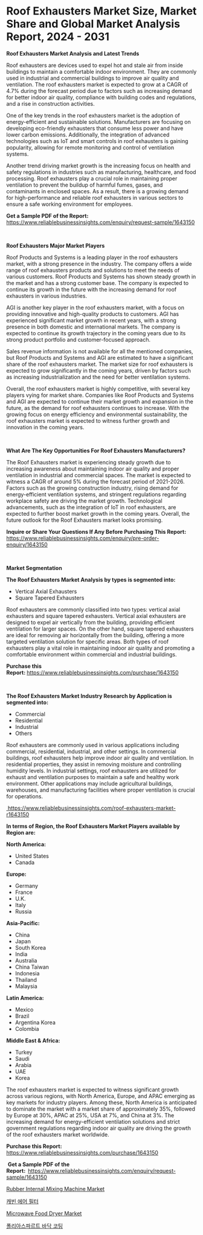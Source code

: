 <p><h1>Roof Exhausters Market Size, Market Share and Global Market Analysis Report, 2024 - 2031</h1></p><p><strong>Roof Exhausters Market Analysis and Latest Trends</strong></p>
<p><p>Roof exhausters are devices used to expel hot and stale air from inside buildings to maintain a comfortable indoor environment. They are commonly used in industrial and commercial buildings to improve air quality and ventilation. The roof exhausters market is expected to grow at a CAGR of 4.7% during the forecast period due to factors such as increasing demand for better indoor air quality, compliance with building codes and regulations, and a rise in construction activities.</p><p>One of the key trends in the roof exhausters market is the adoption of energy-efficient and sustainable solutions. Manufacturers are focusing on developing eco-friendly exhausters that consume less power and have lower carbon emissions. Additionally, the integration of advanced technologies such as IoT and smart controls in roof exhausters is gaining popularity, allowing for remote monitoring and control of ventilation systems.</p><p>Another trend driving market growth is the increasing focus on health and safety regulations in industries such as manufacturing, healthcare, and food processing. Roof exhausters play a crucial role in maintaining proper ventilation to prevent the buildup of harmful fumes, gases, and contaminants in enclosed spaces. As a result, there is a growing demand for high-performance and reliable roof exhausters in various sectors to ensure a safe working environment for employees.</p></p>
<p><strong>Get a Sample PDF of the Report:&nbsp;</strong> <a href="https://www.reliablebusinessinsights.com/enquiry/request-sample/1643150">https://www.reliablebusinessinsights.com/enquiry/request-sample/1643150</a></p>
<p>&nbsp;</p>
<p><strong>Roof Exhausters Major Market Players</strong></p>
<p><p>Roof Products and Systems is a leading player in the roof exhausters market, with a strong presence in the industry. The company offers a wide range of roof exhausters products and solutions to meet the needs of various customers. Roof Products and Systems has shown steady growth in the market and has a strong customer base. The company is expected to continue its growth in the future with the increasing demand for roof exhausters in various industries.</p><p>AGI is another key player in the roof exhausters market, with a focus on providing innovative and high-quality products to customers. AGI has experienced significant market growth in recent years, with a strong presence in both domestic and international markets. The company is expected to continue its growth trajectory in the coming years due to its strong product portfolio and customer-focused approach.</p><p>Sales revenue information is not available for all the mentioned companies, but Roof Products and Systems and AGI are estimated to have a significant share of the roof exhausters market. The market size for roof exhausters is expected to grow significantly in the coming years, driven by factors such as increasing industrialization and the need for better ventilation systems.</p><p>Overall, the roof exhausters market is highly competitive, with several key players vying for market share. Companies like Roof Products and Systems and AGI are expected to continue their market growth and expansion in the future, as the demand for roof exhausters continues to increase. With the growing focus on energy efficiency and environmental sustainability, the roof exhausters market is expected to witness further growth and innovation in the coming years.</p></p>
<p>&nbsp;</p>
<p><strong>What Are The Key Opportunities For Roof Exhausters Manufacturers?</strong></p>
<p><p>The Roof Exhausters market is experiencing steady growth due to increasing awareness about maintaining indoor air quality and proper ventilation in industrial and commercial spaces. The market is expected to witness a CAGR of around 5% during the forecast period of 2021-2026. Factors such as the growing construction industry, rising demand for energy-efficient ventilation systems, and stringent regulations regarding workplace safety are driving the market growth. Technological advancements, such as the integration of IoT in roof exhausters, are expected to further boost market growth in the coming years. Overall, the future outlook for the Roof Exhausters market looks promising.</p></p>
<p><strong>Inquire or Share Your Questions If Any Before Purchasing This Report:</strong> <a href="https://www.reliablebusinessinsights.com/enquiry/pre-order-enquiry/1643150">https://www.reliablebusinessinsights.com/enquiry/pre-order-enquiry/1643150</a></p>
<p>&nbsp;</p>
<p><strong>Market Segmentation</strong></p>
<p><strong>The Roof Exhausters Market Analysis by types is segmented into:</strong></p>
<p><ul><li>Vertical Axial Exhausters</li><li>Square Tapered Exhausters</li></ul></p>
<p><p>Roof exhausters are commonly classified into two types: vertical axial exhausters and square tapered exhausters. Vertical axial exhausters are designed to expel air vertically from the building, providing efficient ventilation for larger spaces. On the other hand, square tapered exhausters are ideal for removing air horizontally from the building, offering a more targeted ventilation solution for specific areas. Both types of roof exhausters play a vital role in maintaining indoor air quality and promoting a comfortable environment within commercial and industrial buildings.</p></p>
<p><strong>Purchase this Report:&nbsp;</strong><a href="https://www.reliablebusinessinsights.com/purchase/1643150">https://www.reliablebusinessinsights.com/purchase/1643150</a></p>
<p>&nbsp;</p>
<p><strong>The Roof Exhausters Market Industry Research by Application is segmented into:</strong></p>
<p><ul><li>Commercial</li><li>Residential</li><li>Industrial</li><li>Others</li></ul></p>
<p><p>Roof exhausters are commonly used in various applications including commercial, residential, industrial, and other settings. In commercial buildings, roof exhausters help improve indoor air quality and ventilation. In residential properties, they assist in removing moisture and controlling humidity levels. In industrial settings, roof exhausters are utilized for exhaust and ventilation purposes to maintain a safe and healthy work environment. Other applications may include agricultural buildings, warehouses, and manufacturing facilities where proper ventilation is crucial for operations.</p></p>
<p><a href="https://www.reliablebusinessinsights.com/roof-exhausters-market-r1643150">&nbsp;https://www.reliablebusinessinsights.com/roof-exhausters-market-r1643150</a></p>
<p><strong>In terms of Region, the Roof Exhausters Market Players available by Region are:</strong></p>
<p>
    <p> <strong> North America: </strong>
        <ul>
            <li>United States</li>
            <li>Canada</li>
        </ul>
        </p> 
    <p> <strong> Europe: </strong>
        <ul>
            <li>Germany</li>
            <li>France</li>
            <li>U.K.</li>
            <li>Italy</li>
            <li>Russia</li>
        </ul>
        </p> 
    <p> <strong> Asia-Pacific: </strong>
        <ul>
            <li>China</li>
            <li>Japan</li>
            <li>South Korea</li>
            <li>India</li>
            <li>Australia</li>
            <li>China Taiwan</li>
            <li>Indonesia</li>
            <li>Thailand</li>
            <li>Malaysia</li>
        </ul>
        </p> 
    <p> <strong> Latin America: </strong>
        <ul>
            <li>Mexico</li>
            <li>Brazil</li>
            <li>Argentina Korea</li>
            <li>Colombia</li>
        </ul>
        </p> 
    <p> <strong> Middle East & Africa: </strong>
        <ul>
            <li>Turkey</li>
            <li>Saudi</li>
            <li>Arabia</li>
            <li>UAE</li>
            <li>Korea</li>
        </ul>
    </p>
    </p>
<p><p>The roof exhausters market is expected to witness significant growth across various regions, with North America, Europe, and APAC emerging as key markets for industry players. Among these, North America is anticipated to dominate the market with a market share of approximately 35%, followed by Europe at 30%, APAC at 25%, USA at 7%, and China at 3%. The increasing demand for energy-efficient ventilation solutions and strict government regulations regarding indoor air quality are driving the growth of the roof exhausters market worldwide.</p></p>
<p><strong>Purchase this Report: </strong><a href="https://www.reliablebusinessinsights.com/purchase/1643150">https://www.reliablebusinessinsights.com/purchase/1643150</a></p>
<p>&nbsp;<strong>Get a Sample PDF of the Report:&nbsp;&nbsp;</strong><a href="https://www.reliablebusinessinsights.com/enquiry/request-sample/1643150">https://www.reliablebusinessinsights.com/enquiry/request-sample/1643150</a></p>
<p><strong></strong></p>
<p><p><a href="https://github.com/Krish2023na/Market-Research-Report-List-5/blob/main/rubber-internal-mixing-machine-market.md">Rubber Internal Mixing Machine Market</a></p><p><a href="https://medium.com/@kellylyncyh543964/%EC%A0%9C%ED%92%88-%EC%9C%A0%ED%98%95-%EC%8A%A4%ED%85%8C%EC%9D%B8%EB%A0%88%EC%8A%A4-%EC%8A%A4%ED%8B%B8-%EB%A9%94%EC%89%AC-%ED%95%84%ED%84%B0-%ED%8F%BC-%ED%95%84%ED%84%B0-%ED%95%A9%EC%84%B1-%EC%98%A4%EC%9D%BC-%ED%95%84%ED%84%B0-%EA%B1%B0%EC%A6%88-%ED%95%84%ED%84%B0-%EC%A2%85%EC%9D%B4-%ED%95%84%ED%84%B0-%EC%85%80%EB%A3%B0%EB%A1%9C%EC%98%A4%EC%8A%A4-%ED%95%84%ED%84%B0-%EC%B5%9C%EC%A2%85-%EC%82%AC%EC%9A%A9-%EC%86%8C%ED%98%95-%EC%B0%A8%EB%9F%89-%EC%A4%91%ED%98%95-%EC%B0%A8%EB%9F%89-%ED%94%84%EB%A6%AC%EB%AF%B8%EC%97%84-%EC%B0%A8%EB%9F%89-%EB%9F%AD%EC%85%94%EB%A6%AC-ec63ef3c01ad">캐빈 에어 필터</a></p><p><a href="https://github.com/RickHolmes3/Market-Research-Report-List-5/blob/main/microwave-food-dryer-market.md">Microwave Food Dryer Market</a></p><p><a href="https://github.com/shampaakter36/Market-Research-Report-List-1/blob/main/8835461168763.md">폴리아스파르트 바닥 코팅</a></p></p>